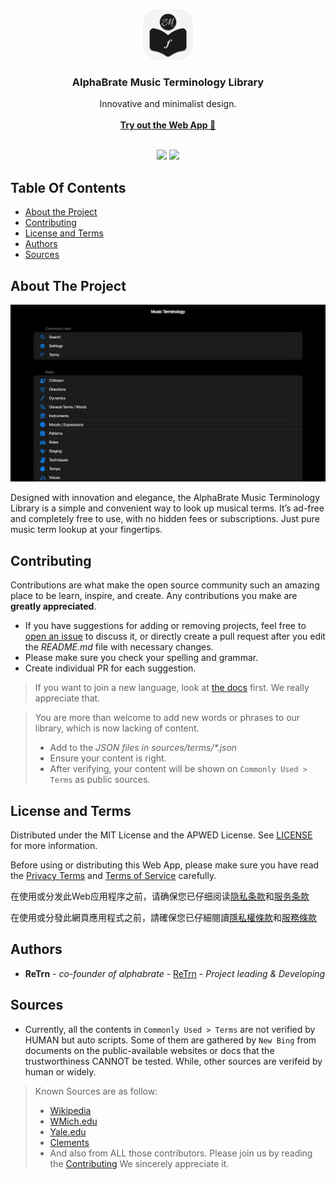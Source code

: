 <br/>
<p align="center">
  <a href="https://github.com/musicterms/musicterms.github.io">
    <img src="https://github.com/musicterms/musicterms.github.io/blob/main/icon-smooth.png?raw=true" alt="Logo" width="80" height="80">
  </a>

  <h3 align="center">AlphaBrate Music Terminology Library</h3>

  <p align="center">
    Innovative and minimalist design.
    <br/>
    <br/>
    <a href="https://musicterms.github.io"><strong>Try out the Web App 🔗</strong></a>
    <br/>
    <br/>
  </p>
</p>

<p align="center">
  <img src="https://img.shields.io/github/contributors/musicterms/musicterms.github.io?color=dark-green">
  <img src="https://img.shields.io/github/issues/musicterms/musicterms.github.io">
</p>


## Table Of Contents

* [About the Project](#about-the-project)
* [Contributing](#contributing)
* [License and Terms](#license-and-terms)
* [Authors](#authors)
* [Sources](#sources)

## About The Project

![Screen Shot](https://github.com/musicterms/musicterms.github.io/blob/main/img/desktop.png?raw=true)

Designed with innovation and elegance, the AlphaBrate Music Terminology Library is a simple and convenient way to look up musical terms. It’s ad-free and completely free to use, with no hidden fees or subscriptions. Just pure music term lookup at your fingertips.

## Contributing

Contributions are what make the open source community such an amazing place to be learn, inspire, and create. Any contributions you make are **greatly appreciated**.
* If you have suggestions for adding or removing projects, feel free to [open an issue](https://github.com/musicterms/musicterms.github.io/issues/new) to discuss it, or directly create a pull request after you edit the *README.md* file with necessary changes.
* Please make sure you check your spelling and grammar.
* Create individual PR for each suggestion.

> If you want to join a new language, look at [the docs](https://alphabrate.github.io/trueview/doc.html?content=https://raw.githubusercontent.com/musicterms/musicterms.github.io/main/source/lang/join-a-language.md&title=Join%20a%20new%20language.&author=AlphaBrate&date=Music%20Terms%20Team) first. We really appreciate that.

> You are more than welcome to add new words or phrases to our library, which is now lacking of content.
> - Add to the *JSON files in sources/terms/\*.json*
> - Ensure your content is right.
> - After verifying, your content will be shown on `Commonly Used > Terms` as public sources.

## License and Terms

Distributed under the MIT License and the APWED License. See [LICENSE](https://github.com/musicterms/musicterms.github.io?tab=License-1-ov-file) for more information.

Before using or distributing this Web App, please make sure you have read the [Privacy Terms](https://alphabrate.github.io/trueview/doc.html?content=https://raw.githubusercontent.com/musicterms/musicterms.github.io/main/terms/privacy.md&title=Privacy%20Terms&author=AlphaBrate&date=Music%20Terms%20Team) and [Terms of Service](https://alphabrate.github.io/trueview/doc.html?content=https://raw.githubusercontent.com/musicterms/musicterms.github.io/main/terms/conditions.md&title=Terms%20of%20Service&author=AlphaBrate&date=Music%20Terms%20Team) carefully.

在使用或分发此Web应用程序之前，请确保您已仔细阅读[隐私条款](https://alphabrate.github.io/trueview/doc.html?content=https://raw.githubusercontent.com/musicterms/musicterms.github.io/main/terms/privacy.zh-CN.md&title=Privacy%20Terms&author=AlphaBrate&date=Music%20Terms%20Team)和[服务条款](https://alphabrate.github.io/trueview/doc.html?content=https://raw.githubusercontent.com/musicterms/musicterms.github.io/main/terms/conditions.zh-CN.md&title=Terms%20of%20Service&author=AlphaBrate&date=Music%20Terms%20Team)

在使用或分發此網頁應用程式之前，請確保您已仔細閱讀[隱私權條款](https://alphabrate.github.io/trueview/doc.html?content=https://raw.githubusercontent.com/musicterms/musicterms.github.io/main/terms/privacy.zh.md&title=Privacy%20Terms&author=AlphaBrate&date=Music%20Terms%20Team)和[服務條款](https://alphabrate.github.io/trueview/doc.html?content=https://raw.githubusercontent.com/musicterms/musicterms.github.io/main/terms/conditions.zh.md&title=Terms%20of%20Service&author=AlphaBrate&date=Music%20Terms%20Team)

## Authors

* **ReTrn** - *co-founder of alphabrate* - [ReTrn](https://github.com/rtzg) - *Project leading & Developing*

## Sources

* Currently, all the contents in `Commonly Used > Terms` are not verified by HUMAN but auto scripts. Some of them are gathered by `New Bing` from documents on the public-available websites or docs that the trustworthiness CANNOT be tested. While, other sources are verifeid by human or widely.

> Known Sources are as follow:
> - [Wikipedia](https://en.wikipedia.org/wiki/Glossary_of_music_terminology)
> - [WMich.edu](https://wmich.edu/mus-gened/mus150/Glossary.pdf)
> - [Yale.edu](https://web.library.yale.edu/cataloging/music/Common-terms-used-in-German-music-publications-and-thematic-indices)
> - [Clements](https://www.clementstheory.com/reference/musical-terms/)
> - And also from ALL those contributors. Please join us by reading the [Contributing](#contributing) We sincerely appreciate it.
